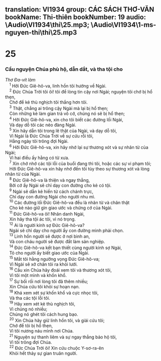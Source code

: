 translation: VI1934
group: CÁC SÁCH THƠ-VĂN
bookName: Thi-thiên 
bookNumber: 19
audio: \Audio\VI1934\thi\25.mp3; \Audio\VI1934\1-ms-nguyen-thi\thi\25.mp3
-------

<div class="title"><h1>25</h1><h3>Cầu nguyện Chúa phù hộ, dẫn dắt, và tha tội cho</h3><i>Thơ Đa-vít làm</i></div>
<span class="verse thi_25_1"> <sup>1</sup> Hỡi Đức Giê-hô-va, linh hồn tôi hướng về Ngài. <br/></span>
<span class="verse thi_25_2"> <sup>2</sup> Đức Chúa Trời tôi ôi! tôi để lòng tin cậy nơi Ngài; nguyện tôi chớ bị hổ thẹn, <br/> Chớ để kẻ thù nghịch tôi thắng hơn tôi. <br/></span>
<span class="verse thi_25_3"> <sup>3</sup> Thật, chẳng ai trông cậy Ngài mà lại bị hổ thẹn; <br/> Còn những kẻ làm gian trá vô cớ, chúng nó sẽ bị hổ thẹn; <br/></span>
<span class="verse thi_25_4"> <sup>4</sup> Hỡi Đức Giê-hô-va, xin cho tôi biết các đường lối Ngài, <br/> Và dạy dỗ tôi các nẻo đàng Ngài. <br/></span>
<span class="verse thi_25_5"> <sup>5</sup> Xin hãy dẫn tôi trong lẽ thật của Ngài, và dạy dỗ tôi, <br/> Vì Ngài là Đức Chúa Trời về sự cứu rỗi tôi, <br/> Hằng ngày tôi trông đợi Ngài. <br/></span>
<span class="verse thi_25_6"> <sup>6</sup> Hỡi Đức Giê-hô-va, xin hãy nhớ lại sự thương xót và sự nhân từ của Ngài; <br/> Vì hai điều ấy hằng có từ xưa. <br/></span>
<span class="verse thi_25_7"> <sup>7</sup> Xin chớ nhớ các tội lỗi của buổi đang thì tôi, hoặc các sự vi phạm tôi; <br/> Hỡi Đức Giê-hô-va xin hãy nhớ đến tôi tùy theo sự thương xót và lòng nhân từ của Ngài. <br/></span>
<span class="verse thi_25_8"> <sup>8</sup> Đức Giê-hô-va là thiện và ngay thẳng, <br/> Bởi cớ ấy Ngài sẽ chỉ dạy con đường cho kẻ có tội. <br/></span>
<span class="verse thi_25_9"> <sup>9</sup> Ngài sẽ dẫn kẻ hiền từ cách chánh trực, <br/> Chỉ dạy con đường Ngài cho người nhu mì. <br/></span>
<span class="verse thi_25_10"> <sup>10</sup> Các đường lối Đức Giê-hô-va đều là nhân từ và chân thật <br/> Cho kẻ nào giữ gìn giao ước và chứng cớ của Ngài. <br/></span>
<span class="verse thi_25_11"> <sup>11</sup> Đức Giê-hô-va ôi! Nhân danh Ngài, <br/> Xin hãy tha tội ác tôi, vì nó trọng. <br/></span>
<span class="verse thi_25_12"> <sup>12</sup> Ai là người kính sợ Đức Giê-hô-va? <br/> Ngài sẽ chỉ dạy cho người ấy con đường mình phải chọn. <br/></span>
<span class="verse thi_25_13"> <sup>13</sup> Linh hồn người sẽ được ở nơi bình an, <br/> Và con cháu người sẽ được đất làm sản nghiệp. <br/></span>
<span class="verse thi_25_14"> <sup>14</sup> Đức Giê-hô-va kết bạn thiết cùng người kính sợ Ngài, <br/> Tỏ cho người ấy biết giao ước của Ngài. <br/></span>
<span class="verse thi_25_15"> <sup>15</sup> Mắt tôi hằng ngưỡng vọng Đức Giê-hô-va; <br/> Vì Ngài sẽ xở chân tôi ra khỏi lưới. <br/></span>
<span class="verse thi_25_16"> <sup>16</sup> Cầu xin Chúa hãy đoái xem tôi và thương xót tôi, <br/> Vì tôi một mình và khốn khổ. <br/></span>
<span class="verse thi_25_17"> <sup>17</sup> Sự bối rối nơi lòng tôi đã thêm nhiều; <br/> Xin Chúa cứu tôi khỏi sự hoạn nạn. <br/></span>
<span class="verse thi_25_18"> <sup>18</sup> Khá xem xét sự khốn khổ và cực nhọc tôi, <br/> Và tha các tội lỗi tôi. <br/></span>
<span class="verse thi_25_19"> <sup>19</sup> Hãy xem xét kẻ thù nghịch tôi, <br/> Vì chúng nó nhiều; <br/> Chúng nó ghét tôi cách hung bạo. <br/></span>
<span class="verse thi_25_20"> <sup>20</sup> Xin Chúa hãy giữ linh hồn tôi, và giải cứu tôi; <br/> Chớ để tôi bị hổ thẹn, <br/> Vì tôi nương náu mình nơi Chúa. <br/></span>
<span class="verse thi_25_21"> <sup>21</sup> Nguyện sự thanh liêm và sự ngay thẳng bảo hộ tôi, <br/> Vì tôi trông đợi Chúa. <br/></span>
<span class="verse thi_25_22"> <sup>22</sup> Đức Chúa Trời ôi! Xin cứu chuộc Y-sơ-ra-ên <br/> Khỏi hết thảy sự gian truân người. <br/></span>
